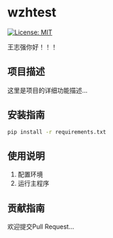 # wzhtest

[![License: MIT](https://img.shields.io/badge/License-MIT-yellow.svg)](https://opensource.org/licenses/MIT)

王志强你好！！！

## 项目描述

这里是项目的详细功能描述...

## 安装指南

```bash
pip install -r requirements.txt
```

## 使用说明

1. 配置环境
2. 运行主程序

## 贡献指南

欢迎提交Pull Request...